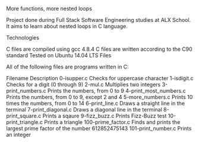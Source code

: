 More functions, more nested loops

Project done during Full Stack Software Engineering studies at ALX School. It aims to learn about nested loops in C language.

Technologies

C files are compiled using gcc 4.8.4
C files are written according to the C90 standard
Tested on Ubuntu 14.04 LTS
Files

All of the following files are programs written in C:

Filename                         Description
0-isupper.c                      Checks for uppercase character
1-isdigit.c                      Checks for a digit (0 through 9)
2-mul.c Multiplies two integers
3-print_numbers.c                Prints the numbers, from 0 to 9
4-print_most_numbers.c           Prints the numbers, from 0 to 9, except 2 and 4
5-more_numbers.c                 Prints 10 times the numbers, from 0 to 14
6-print_line.c                   Draws a straight line in the terminal
7-print_diagonal.c               Draws a diagonal line in the terminal
8-print_square.c                 Prints a sqaure
9-fizz_buzz.c                    Prints Fizz-Buzz test
10-print_triangle.c              Prints a triangle
100-prime_factor.c               Finds and prints the largest prime factor of the number 612852475143
101-print_number.c               Prints an integer

